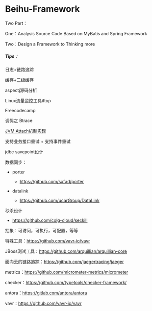 # Beihu-Framework

Two Part：

One：Analysis Source Code Based on MyBatis and Spring Framework

Two：Design a Framework to Thinking more



##### Tips：

日志+链路追踪

缓存+二级缓存

aspectj源码分析

Linux流量监控工具iftop

Freecodecamp

调优之 Btrace

[JVM Attach机制实现](https://www.jianshu.com/p/4fa6a66fc8d9)



支持业务接口重试 + 支持事件重试

jdbc savepoint设计



数据同步：

- porter
  - https://github.com/sxfad/porter

- datalink
  - https://github.com/ucarGroup/DataLink



秒杀设计

- https://github.com/colg-cloud/seckill



抽象：可访问，可执行，可配置，等等



特殊工具：https://github.com/vavr-io/vavr

JBoss测试工具：https://github.com/arquillian/arquillian-core

面向云的链路追踪：https://github.com/jaegertracing/jaeger

metrics：https://github.com/micrometer-metrics/micrometer

checker：https://github.com/typetools/checker-framework/

antora：https://gitlab.com/antora/antora

vavr：https://github.com/vavr-io/vavr